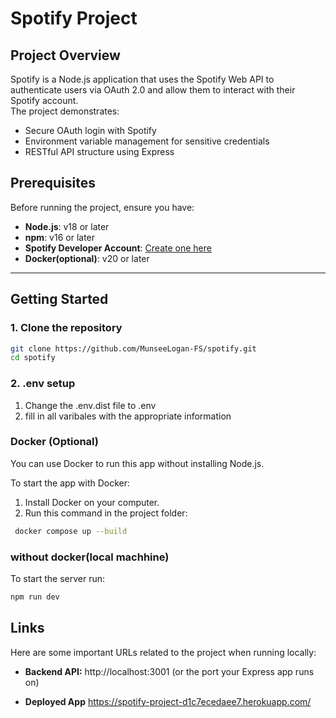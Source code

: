 # Spotify Project

## Project Overview

Spotify is a Node.js application that uses the Spotify Web API to authenticate users via OAuth 2.0 and allow them to interact with their Spotify account.  
The project demonstrates:

- Secure OAuth login with Spotify
- Environment variable management for sensitive credentials
- RESTful API structure using Express

## Prerequisites

Before running the project, ensure you have:

- **Node.js**: v18 or later
- **npm**: v16 or later
- **Spotify Developer Account**: [Create one here](https://developer.spotify.com/dashboard)
- **Docker(optional)**: v20 or later

---

## Getting Started

### 1. Clone the repository

```bash
git clone https://github.com/MunseeLogan-FS/spotify.git
cd spotify
```

### 2. .env setup

1. Change the .env.dist file to .env
2. fill in all varibales with the appropriate information

### Docker (Optional)

You can use Docker to run this app without installing Node.js.

To start the app with Docker:

1. Install Docker on your computer.
2. Run this command in the project folder:

```bash
 docker compose up --build
```

### without docker(local machhine)

To start the server run:

```bash
npm run dev
```

## Links

Here are some important URLs related to the project when running locally:

<!-- - **Frontend (if applicable):** http://localhost:3000 -->

- **Backend API:** http://localhost:3001 (or the port your Express app runs on)

- **Deployed App** https://spotify-project-d1c7ecedaee7.herokuapp.com/
